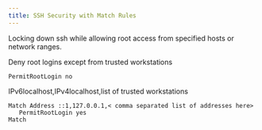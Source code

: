 ```yaml
---
title: SSH Security with Match Rules
---
```


Locking down ssh while allowing root access from specified hosts or network ranges.

Deny root logins except from trusted workstations

```
PermitRootLogin no
```

IPv6localhost,IPv4localhost,list of trusted workstations

```
Match Address ::1,127.0.0.1,< comma separated list of addresses here>
   PermitRootLogin yes
Match
```
